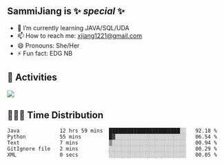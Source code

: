 ## SammiJiang is  ✨ _special_ ✨ 


- 🌱 I’m currently learning JAVA/SQL/UDA
- 📫 How to reach me: xjiang1221@gmail.com
- 😄 Pronouns: She/Her
- ⚡ Fun fact: EDG NB
## 👾 Activities 

![](https://github-readme-stats.vercel.app/api?username=SammiJiang&theme=gruvbox )

## 👩🏼‍💻 Time Distribution 

<!--START_SECTION:waka-->

```text
Java             12 hrs 59 mins  ███████████████████████░░   92.18 %
Python           55 mins         █▓░░░░░░░░░░░░░░░░░░░░░░░   06.54 %
Text             7 mins          ▒░░░░░░░░░░░░░░░░░░░░░░░░   00.94 %
GitIgnore file   2 mins          ░░░░░░░░░░░░░░░░░░░░░░░░░   00.29 %
XML              0 secs          ░░░░░░░░░░░░░░░░░░░░░░░░░   00.05 %
```

<!--END_SECTION:waka-->
